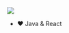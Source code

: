 <img src="https://github-readme-stats.vercel.app/api?username=jokerYellow&show_icons=true&icon_color=CE1D2D&text_color=718096&bg_color=ffffff&hide_title=true" />

- :heart: Java & React
